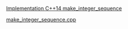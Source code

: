 [Implementation C++14 make_integer_sequence](https://stackoverflow.com/questions/17424477/implementation-c14-make-integer-sequence)

[make_integer_sequence.cpp](https://github.com/taocpp/sequences/blob/master/src/test/seq/make_integer_sequence.cpp)
